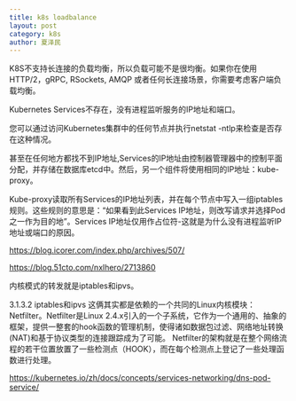 ```yaml
---
title: k8s loadbalance
layout: post
category: k8s
author: 夏泽民
---
```

K8S不支持长连接的负载均衡，所以负载可能不是很均衡。如果你在使用HTTP/2，gRPC, RSockets, AMQP 或者任何长连接场景，你需要考虑客户端负载均衡。

Kubernetes Services不存在，没有进程监听服务的IP地址和端口。

您可以通过访问Kubernetes集群中的任何节点并执行netstat -ntlp来检查是否存在这种情况。

甚至在任何地方都找不到IP地址,Services的IP地址由控制器管理器中的控制平面分配，并存储在数据库etcd中。然后，另一个组件将使用相同的IP地址：kube-proxy。

Kube-proxy读取所有Services的IP地址列表，并在每个节点中写入一组iptables规则。这些规则的意思是：“如果看到此Services IP地址，则改写请求并选择Pod之一作为目的地”。Services IP地址仅用作占位符-这就是为什么没有进程监听IP地址或端口的原因。


<!-- more -->
https://blog.icorer.com/index.php/archives/507/

https://blog.51cto.com/nxlhero/2713860

内核模式的转发就是iptables和ipvs。

3.1.3.2 iptables和ipvs
这俩其实都是依赖的一个共同的Linux内核模块：Netfilter。Netfilter是Linux 2.4.x引入的一个子系统，它作为一个通用的、抽象的框架，提供一整套的hook函数的管理机制，使得诸如数据包过滤、网络地址转换(NAT)和基于协议类型的连接跟踪成为了可能。
Netfilter的架构就是在整个网络流程的若干位置放置了一些检测点（HOOK），而在每个检测点上登记了一些处理函数进行处理。

https://kubernetes.io/zh/docs/concepts/services-networking/dns-pod-service/
